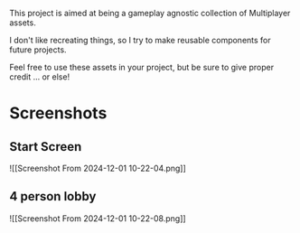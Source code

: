 This project is aimed at being a gameplay agnostic collection of Multiplayer assets. 

I don't like recreating things, so I try to make reusable components for future projects. 

Feel free to use these assets in your project, but be sure to give proper credit ... or else!


# Screenshots
## Start Screen
![[Screenshot From 2024-12-01 10-22-04.png]]
## 4 person lobby
![[Screenshot From 2024-12-01 10-22-08.png]]